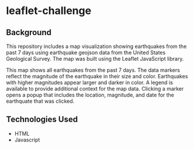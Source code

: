 # leaflet-challenge

## Background

This repository includes a map visualization showing earthquakes from the past 7 days using earthquake geojson data from the United States Geological Survey. The map was built using the Leaflet JavaScript library.

This map shows all earthquakes from the past 7 days. The data markers reflect the magnitude of the earthquake in their size and color. Earthquakes with higher magnitudes appear larger and darker in color. A legend is available to provide additional context for the map data. Clicking a marker opens a popup that includes the location, magnitude, and date for the earthquate that was clicked.

## Technologies Used

- HTML
- Javascript
